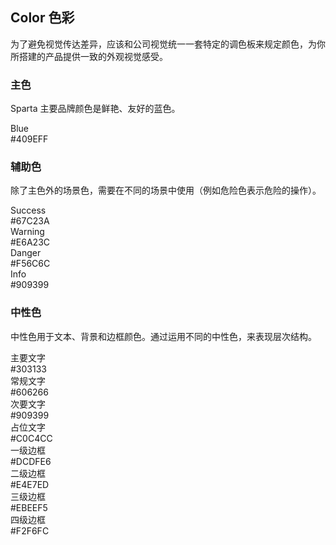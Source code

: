 <style>
  .components--main {
    .demo-color-box {
      border-radius: 4px;
      padding: 20px;
      margin: 5px 0;
      height: 74px;
      box-sizing: border-box;
      color: #fff;
      font-size: 14px;
  
      & .value {
        font-size: 12px;
        opacity: 0.69;
        line-height: 24px;
      }
    }
    .demo-color-box-group {
      .demo-color-box {
        border-radius: 0;
        margin: 0;
      }
      .demo-color-box:first-child {
        border-radius: 4px 4px 0 0;
      }
      .demo-color-box:last-child {
        border-radius: 0 0 4px 4px;
      }
    }
    .bg-blue {
      background-color: #409EFF;
    }
  
    .bg-success {
      background-color: #67C23A;
    }
    .bg-warning {
      background-color: #E6A23C;
    }
    .bg-danger {
      background-color: #F56C6C;
    }
    .bg-info {
      background-color: #909399;
    }
  
    .bg-text-primary {
      background-color: #303133;
    }
    .bg-text-regular {
      background-color: #606266;
    }
    .bg-text-secondary {
      background-color: #909399;
    }
    .bg-text-placeholder {
      background-color: #c0c4cc;
    }
  
    .bg-border-base {
      background-color: #dcdfe6;
    }
    .bg-border-light {
      background-color: #e4e7ed;
    }
    .bg-border-lighter {
      background-color: #ebeef5;
    }
    .bg-border-extra-light {
      background-color: #f2f6fc;
    }
  
    [class*=" bg-border-"] {
      color: #303133;
    }
  }
</style>

## Color 色彩

为了避免视觉传达差异，应该和公司视觉统一一套特定的调色板来规定颜色，为你所搭建的产品提供一致的外观视觉感受。

### 主色

Sparta 主要品牌颜色是鲜艳、友好的蓝色。

<sp-row :gutter="12">
  <sp-col :span="6" :xs="{span: 12}">
    <div class="demo-color-box bg-blue">Blue<div class="value">#409EFF</div></div>
  </sp-col>
</sp-row>

### 辅助色

除了主色外的场景色，需要在不同的场景中使用（例如危险色表示危险的操作）。

<sp-row :gutter="12">
  <sp-col :span="6" :xs="{span: 12}">
    <div class="demo-color-box bg-success">Success<div class="value">#67C23A</div></div>
    <div class="demo-color-box bg-warning">Warning<div class="value">#E6A23C</div></div>
    <div class="demo-color-box bg-danger">Danger<div class="value">#F56C6C</div></div>
    <div class="demo-color-box bg-info">Info<div class="value">#909399</div></div>
  </sp-col>
</sp-row>

### 中性色

中性色用于文本、背景和边框颜色。通过运用不同的中性色，来表现层次结构。

<sp-row :gutter="12">
  <sp-col :span="6" :xs="{span: 12}">
    <div class="demo-color-box-group">
      <div class="demo-color-box bg-text-primary">主要文字<div class="value">#303133</div></div>
      <div class="demo-color-box bg-text-regular">常规文字<div class="value">#606266</div></div>
      <div class="demo-color-box bg-text-secondary">次要文字<div class="value">#909399</div></div>
      <div class="demo-color-box bg-text-placeholder">占位文字<div class="value">#C0C4CC</div></div>
    </div>
  </sp-col>
  <sp-col :span="6" :xs="{span: 12}">
    <div class="demo-color-box-group">
      <div class="demo-color-box bg-border-base">一级边框<div class="value">#DCDFE6</div></div>
      <div class="demo-color-box bg-border-light">二级边框<div class="value">#E4E7ED</div></div>
      <div class="demo-color-box bg-border-lighter">三级边框<div class="value">#EBEEF5</div></div>
      <div class="demo-color-box bg-border-extra-light">四级边框<div class="value">#F2F6FC</div></div>
    </div>
  </sp-col>
</sp-row>
